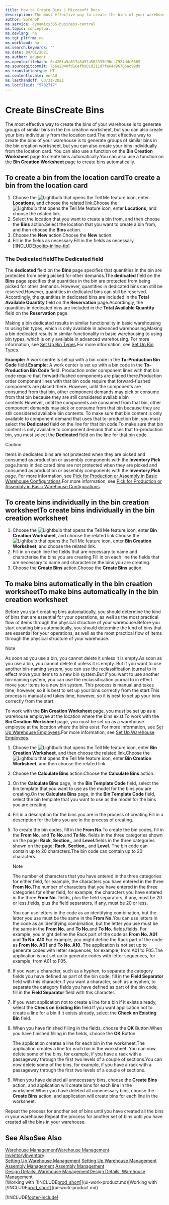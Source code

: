 ```yaml
---
title: How to Create Bins | Microsoft Docs
description: The most effective way to create the bins of your warehouse is to generate groups of similar bins in the bin creation worksheet, but you can also create your bins individually.
author: SorenGP
ms.service: dynamics365-business-central
ms.topic: conceptual
ms.devlang: na
ms.tgt_pltfrm: na
ms.workload: na
ms.search.keywords: ''
ms.date: 04/01/2021
ms.author: edupont
ms.openlocfilehash: 0c426fa5a617a8457a562333d96cc7924ddc6669
ms.sourcegitcommit: 766e2840fd16efb901d211d7fa64d96766ac99d9
ms.translationtype: HT
ms.contentlocale: en-AU
ms.lasthandoff: 03/31/2021
ms.locfileid: "5782717"
---
```

# <a name="create-bins"></a><span data-ttu-id="ba981-103">Create Bins</span><span class="sxs-lookup"><span data-stu-id="ba981-103">Create Bins</span></span>
<span data-ttu-id="ba981-104">The most effective way to create the bins of your warehouse is to generate groups of similar bins in the bin creation worksheet, but you can also create your bins individually from the location card.</span><span class="sxs-lookup"><span data-stu-id="ba981-104">The most effective way to create the bins of your warehouse is to generate groups of similar bins in the bin creation worksheet, but you can also create your bins individually from the location card.</span></span> <span data-ttu-id="ba981-105">You can also use a function on the **Bin Creation Worksheet** page to create bins automatically.</span><span class="sxs-lookup"><span data-stu-id="ba981-105">You can also use a function on the **Bin Creation Worksheet** page to create bins automatically.</span></span>  

## <a name="to-create-a-bin-from-the-location-card"></a><span data-ttu-id="ba981-106">To create a bin from the location card</span><span class="sxs-lookup"><span data-stu-id="ba981-106">To create a bin from the location card</span></span>  
1.  <span data-ttu-id="ba981-107">Choose the ![Lightbulb that opens the Tell Me feature](media/ui-search/search_small.png "Tell me what you want to do") icon, enter **Locations**, and choose the related link.</span><span class="sxs-lookup"><span data-stu-id="ba981-107">Choose the ![Lightbulb that opens the Tell Me feature](media/ui-search/search_small.png "Tell me what you want to do") icon, enter **Locations**, and choose the related link.</span></span>  
2.  <span data-ttu-id="ba981-108">Select the location that you want to create a bin from, and then choose the **Bins** action.</span><span class="sxs-lookup"><span data-stu-id="ba981-108">Select the location that you want to create a bin from, and then choose the **Bins** action.</span></span>  
3. <span data-ttu-id="ba981-109">Choose the **New** action.</span><span class="sxs-lookup"><span data-stu-id="ba981-109">Choose the **New** action.</span></span>
4. <span data-ttu-id="ba981-110">Fill in the fields as necessary.</span><span class="sxs-lookup"><span data-stu-id="ba981-110">Fill in the fields as necessary.</span></span> [!INCLUDE[tooltip-inline-tip](includes/tooltip-inline-tip_md.md)]

### <a name="the-dedicated-field"></a><span data-ttu-id="ba981-111">The Dedicated field</span><span class="sxs-lookup"><span data-stu-id="ba981-111">The Dedicated field</span></span>
<span data-ttu-id="ba981-112">The **dedicated** field on the **Bins** page specifies that quantities in the bin are protected from being picked for other demands.</span><span class="sxs-lookup"><span data-stu-id="ba981-112">The **dedicated** field on the **Bins** page specifies that quantities in the bin are protected from being picked for other demands.</span></span> <span data-ttu-id="ba981-113">However, quantities in dedicated bins can still be reserved.</span><span class="sxs-lookup"><span data-stu-id="ba981-113">However, quantities in dedicated bins can still be reserved.</span></span> <span data-ttu-id="ba981-114">Accordingly, the quantities in dedicated bins are included in the **Total Available Quantity** field on the **Reservation** page.</span><span class="sxs-lookup"><span data-stu-id="ba981-114">Accordingly, the quantities in dedicated bins are included in the **Total Available Quantity** field on the **Reservation** page.</span></span>

<span data-ttu-id="ba981-115">Making a bin dedicated results in similar functionality in basic warehousing to using bin types, which is only available in advanced warehousing.</span><span class="sxs-lookup"><span data-stu-id="ba981-115">Making a bin dedicated results in similar functionality in basic warehousing to using bin types, which is only available in advanced warehousing.</span></span> <span data-ttu-id="ba981-116">For more information, see [Set Up Bin Types](warehouse-how-to-set-up-bin-types.md).</span><span class="sxs-lookup"><span data-stu-id="ba981-116">For more information, see [Set Up Bin Types](warehouse-how-to-set-up-bin-types.md).</span></span>

<span data-ttu-id="ba981-117">**Example:** A work centre is set up with a bin code in the **To-Production Bin Code** field.</span><span class="sxs-lookup"><span data-stu-id="ba981-117">**Example:** A work center is set up with a bin code in the **To-Production Bin Code** field.</span></span> <span data-ttu-id="ba981-118">Production order component lines with that bin code require that forward-flushed components are placed there.</span><span class="sxs-lookup"><span data-stu-id="ba981-118">Production order component lines with that bin code require that forward-flushed components are placed there.</span></span> <span data-ttu-id="ba981-119">However, until the components are consumed from that bin, other component demands may pick or consume from that bin because they are still considered available bin contents.</span><span class="sxs-lookup"><span data-stu-id="ba981-119">However, until the components are consumed from that bin, other component demands may pick or consume from that bin because they are still considered available bin contents.</span></span> <span data-ttu-id="ba981-120">To make sure that bin content is only available to component demand that uses that to-production bin, you must select the **Dedicated** field on the line for that bin code.</span><span class="sxs-lookup"><span data-stu-id="ba981-120">To make sure that bin content is only available to component demand that uses that to-production bin, you must select the **Dedicated** field on the line for that bin code.</span></span>

> [!Caution]
> <span data-ttu-id="ba981-121">Items in dedicated bins are not protected when they are picked and consumed as production or assembly components with the **Inventory Pick** page.</span><span class="sxs-lookup"><span data-stu-id="ba981-121">Items in dedicated bins are not protected when they are picked and consumed as production or assembly components with the **Inventory Pick** page.</span></span> <span data-ttu-id="ba981-122">For more information, see [Pick for Production or Assembly in Basic Warehouse Configurations](warehouse-how-to-pick-for-production.md).</span><span class="sxs-lookup"><span data-stu-id="ba981-122">For more information, see [Pick for Production or Assembly in Basic Warehouse Configurations](warehouse-how-to-pick-for-production.md).</span></span>

## <a name="to-create-bins-individually-in-the-bin-creation-worksheet"></a><span data-ttu-id="ba981-123">To create bins individually in the bin creation worksheet</span><span class="sxs-lookup"><span data-stu-id="ba981-123">To create bins individually in the bin creation worksheet</span></span>  
1.  <span data-ttu-id="ba981-124">Choose the ![Lightbulb that opens the Tell Me feature](media/ui-search/search_small.png "Tell me what you want to do") icon, enter **Bin Creation Worksheet**, and choose the related link.</span><span class="sxs-lookup"><span data-stu-id="ba981-124">Choose the ![Lightbulb that opens the Tell Me feature](media/ui-search/search_small.png "Tell me what you want to do") icon, enter **Bin Creation Worksheet**, and choose the related link.</span></span>  
2.  <span data-ttu-id="ba981-125">Fill in on each line the fields that are necessary to name and characterise the bins you are creating.</span><span class="sxs-lookup"><span data-stu-id="ba981-125">Fill in on each line the fields that are necessary to name and characterize the bins you are creating.</span></span>  
3.  <span data-ttu-id="ba981-126">Choose the **Create Bins** action.</span><span class="sxs-lookup"><span data-stu-id="ba981-126">Choose the **Create Bins** action.</span></span>  

## <a name="to-make-bins-automatically-in-the-bin-creation-worksheet"></a><span data-ttu-id="ba981-127">To make bins automatically in the bin creation worksheet</span><span class="sxs-lookup"><span data-stu-id="ba981-127">To make bins automatically in the bin creation worksheet</span></span>  
<span data-ttu-id="ba981-128">Before you start creating bins automatically, you should determine the kind of bins that are essential for your operations, as well as the most practical flow of items through the physical structure of your warehouse.</span><span class="sxs-lookup"><span data-stu-id="ba981-128">Before you start creating bins automatically, you should determine the kind of bins that are essential for your operations, as well as the most practical flow of items through the physical structure of your warehouse.</span></span>  

> [!NOTE]  
>  <span data-ttu-id="ba981-129">As soon as you use a bin, you cannot delete it unless it is empty.</span><span class="sxs-lookup"><span data-stu-id="ba981-129">As soon as you use a bin, you cannot delete it unless it is empty.</span></span> <span data-ttu-id="ba981-130">But if you want to use another bin-naming system, you can use the reclassification journal to in effect move your items to a new bin system.</span><span class="sxs-lookup"><span data-stu-id="ba981-130">But if you want to use another bin-naming system, you can use the reclassification journal to in effect move your items to a new bin system.</span></span> <span data-ttu-id="ba981-131">This process is manual and takes time, however, so it is best to set up your bins correctly from the start.</span><span class="sxs-lookup"><span data-stu-id="ba981-131">This process is manual and takes time, however, so it is best to set up your bins correctly from the start.</span></span>  

<span data-ttu-id="ba981-132">To work with the **Bin Creation Worksheet** page, you must be set up as a warehouse employee at the location where the bins exist.</span><span class="sxs-lookup"><span data-stu-id="ba981-132">To work with the **Bin Creation Worksheet** page, you must be set up as a warehouse employee at the location where the bins exist.</span></span> <span data-ttu-id="ba981-133">For more information, see [Set Up Warehouse Employees](warehouse-how-to-set-up-warehouse-employees.md).</span><span class="sxs-lookup"><span data-stu-id="ba981-133">For more information, see [Set Up Warehouse Employees](warehouse-how-to-set-up-warehouse-employees.md).</span></span>    

1.  <span data-ttu-id="ba981-134">Choose the ![Lightbulb that opens the Tell Me feature](media/ui-search/search_small.png "Tell me what you want to do") icon, enter **Bin Creation Worksheet**, and then choose the related link.</span><span class="sxs-lookup"><span data-stu-id="ba981-134">Choose the ![Lightbulb that opens the Tell Me feature](media/ui-search/search_small.png "Tell me what you want to do") icon, enter **Bin Creation Worksheet**, and then choose the related link.</span></span>  
2.  <span data-ttu-id="ba981-135">Choose the **Calculate Bins** action.</span><span class="sxs-lookup"><span data-stu-id="ba981-135">Choose the **Calculate Bins** action.</span></span>
3. <span data-ttu-id="ba981-136">On the **Calculate Bins** page, in the **Bin Template Code** field, select the bin template that you want to use as the model for the bins you are creating.</span><span class="sxs-lookup"><span data-stu-id="ba981-136">On the **Calculate Bins** page, in the **Bin Template Code** field, select the bin template that you want to use as the model for the bins you are creating.</span></span>
4.  <span data-ttu-id="ba981-137">Fill in a description for the bins you are in the process of creating.</span><span class="sxs-lookup"><span data-stu-id="ba981-137">Fill in a description for the bins you are in the process of creating.</span></span>  
5.  <span data-ttu-id="ba981-138">To create the bin codes, fill in the **From No.**</span><span class="sxs-lookup"><span data-stu-id="ba981-138">To create the bin codes, fill in the **From No.**</span></span> <span data-ttu-id="ba981-139">and **To No.**</span><span class="sxs-lookup"><span data-stu-id="ba981-139">and **To No.**</span></span> <span data-ttu-id="ba981-140">fields in the three categories shown on the page: **Rack**, **Section,**, and **Level.**</span><span class="sxs-lookup"><span data-stu-id="ba981-140">fields in the three categories shown on the page: **Rack**, **Section,**, and **Level.**</span></span> <span data-ttu-id="ba981-141">The bin code can contain up to 20 characters.</span><span class="sxs-lookup"><span data-stu-id="ba981-141">The bin code can contain up to 20 characters.</span></span>  

    > [!NOTE]  
    >  <span data-ttu-id="ba981-142">The number of characters that you have entered in the three categories for either field, for example, the characters you have entered in the three **From No.**</span><span class="sxs-lookup"><span data-stu-id="ba981-142">The number of characters that you have entered in the three categories for either field, for example, the characters you have entered in the three **From No.**</span></span> <span data-ttu-id="ba981-143">fields, plus the field separators, if any, must be 20 or less.</span><span class="sxs-lookup"><span data-stu-id="ba981-143">fields, plus the field separators, if any, must be 20 or less.</span></span>  

     <span data-ttu-id="ba981-144">You can use letters in the code as an identifying combination, but the letter you use must be the same in the **From No.**</span><span class="sxs-lookup"><span data-stu-id="ba981-144">You can use letters in the code as an identifying combination, but the letter you use must be the same in the **From No.**</span></span> <span data-ttu-id="ba981-145">and **To No.**</span><span class="sxs-lookup"><span data-stu-id="ba981-145">and **To No.**</span></span> <span data-ttu-id="ba981-146">fields.</span><span class="sxs-lookup"><span data-stu-id="ba981-146">fields.</span></span> <span data-ttu-id="ba981-147">For example, you might define the Rack part of the code as **From No. A01** and **To No. A10**.</span><span class="sxs-lookup"><span data-stu-id="ba981-147">For example, you might define the Rack part of the code as **From No. A01** and **To No. A10**.</span></span> <span data-ttu-id="ba981-148">The application is not set up to generate codes with letter sequences, for example, from A01 to F05.</span><span class="sxs-lookup"><span data-stu-id="ba981-148">The application is not set up to generate codes with letter sequences, for example, from A01 to F05.</span></span>  

6.  <span data-ttu-id="ba981-149">If you want a character, such as a hyphen, to separate the category fields you have defined as part of the bin code, fill in the **Field Separator** field with this character.</span><span class="sxs-lookup"><span data-stu-id="ba981-149">If you want a character, such as a hyphen, to separate the category fields you have defined as part of the bin code, fill in the **Field Separator** field with this character.</span></span>  
7.  <span data-ttu-id="ba981-150">If you want application not to create a line for a bin if it exists already, select the **Check on Existing Bin** field.</span><span class="sxs-lookup"><span data-stu-id="ba981-150">If you want application not to create a line for a bin if it exists already, select the **Check on Existing Bin** field.</span></span>  
8. <span data-ttu-id="ba981-151">When you have finished filling in the fields, choose the **OK** Button.</span><span class="sxs-lookup"><span data-stu-id="ba981-151">When you have finished filling in the fields, choose the **OK** Button.</span></span>

    <span data-ttu-id="ba981-152">The application creates a line for each bin in the worksheet.</span><span class="sxs-lookup"><span data-stu-id="ba981-152">The application creates a line for each bin in the worksheet.</span></span> <span data-ttu-id="ba981-153">You can now delete some of the bins, for example, if you have a rack with a passageway through the first two levels of a couple of sections.</span><span class="sxs-lookup"><span data-stu-id="ba981-153">You can now delete some of the bins, for example, if you have a rack with a passageway through the first two levels of a couple of sections.</span></span>  

9. <span data-ttu-id="ba981-154">When you have deleted all unnecessary bins, choose the **Create Bins** action, and application will create bins for each line in the worksheet.</span><span class="sxs-lookup"><span data-stu-id="ba981-154">When you have deleted all unnecessary bins, choose the **Create Bins** action, and application will create bins for each line in the worksheet.</span></span>  

<span data-ttu-id="ba981-155">Repeat the process for another set of bins until you have created all the bins in your warehouse.</span><span class="sxs-lookup"><span data-stu-id="ba981-155">Repeat the process for another set of bins until you have created all the bins in your warehouse.</span></span>  

## <a name="see-also"></a><span data-ttu-id="ba981-156">See Also</span><span class="sxs-lookup"><span data-stu-id="ba981-156">See Also</span></span>  
[<span data-ttu-id="ba981-157">Warehouse Management</span><span class="sxs-lookup"><span data-stu-id="ba981-157">Warehouse Management</span></span>](warehouse-manage-warehouse.md)  
[<span data-ttu-id="ba981-158">Inventory</span><span class="sxs-lookup"><span data-stu-id="ba981-158">Inventory</span></span>](inventory-manage-inventory.md)  
<span data-ttu-id="ba981-159">[Setting Up Warehouse Management](warehouse-setup-warehouse.md)   </span><span class="sxs-lookup"><span data-stu-id="ba981-159">[Setting Up Warehouse Management](warehouse-setup-warehouse.md)   </span></span>  
<span data-ttu-id="ba981-160">[Assembly Management](assembly-assemble-items.md)  </span><span class="sxs-lookup"><span data-stu-id="ba981-160">[Assembly Management](assembly-assemble-items.md)  </span></span>  
[<span data-ttu-id="ba981-161">Design Details: Warehouse Management</span><span class="sxs-lookup"><span data-stu-id="ba981-161">Design Details: Warehouse Management</span></span>](design-details-warehouse-management.md)  
<span data-ttu-id="ba981-162">[Working with [!INCLUDE[prod_short](includes/prod_short.md)]](ui-work-product.md)</span><span class="sxs-lookup"><span data-stu-id="ba981-162">[Working with [!INCLUDE[prod_short](includes/prod_short.md)]](ui-work-product.md)</span></span>


[!INCLUDE[footer-include](includes/footer-banner.md)]